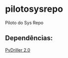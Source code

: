# pilotosysrepo
Piloto do Sys Repo

## Dependências:

[PyDriller 2.0](https://github.com/ishepard/pydriller)
